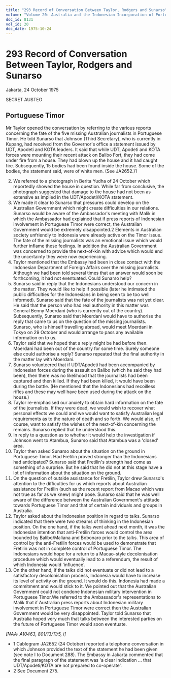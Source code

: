 ```yaml
---
title: "293 Record of Conversation Between Taylor, Rodgers and Sunarso"
volume: "Volume 20: Australia and the Indonesian Incorporation of Portuguese Timor, 1974-1976"
doc_id: 8131
vol_id: 20
doc_date: 1975-10-24
---
```


# 293 Record of Conversation Between Taylor, Rodgers and Sunarso

Jakarta, 24 October 1975

SECRET AUSTEO

## Portuguese Timor

Mr Taylor opened the conversation by referring to the various reports concerning the fate of the five missing Australian journalists in Portuguese Timor. He told Sunarso that Johnson (Third Secretary), who is currently in Kupang, had received from the Governor's office a statement issued by UDT, Apodeti and KOTA leaders. It said that while UDT, Apodeti and KOTA forces were mounting their recent attack on Balibo Fort, they had come under fire from a house. They had blown up the house and it had caught fire. Subsequently, 15 bodies had been found inside the house. Some of the bodies, the statement said, were of white men. (See JA2652.)1

  2. We referred to a photograph in Berita Yudha of 24 October which reportedly showed the house in question. While far from conclusive, the photograph suggested that damage to the house had not been as extensive as implied in the UDT/Apodeti/KOTA statement.
  3. We made it clear to Sunarso that pressures could develop on the Australian Government which might create difficulties in our relations. Sunarso would be aware of the Ambassador's meeting with Malik in which the Ambassador had explained that if press reports of Indonesian involvement in Portuguese Timor were correct, the Australian Government would be extremely disappointed.2 Elements in Australian society unfriendly to Indonesia were already active on the Timor issue. The fate of the missing journalists was an emotional issue which would further inflame these feelings. In addition the Australian Government was concerned to provide the next-of-kin with advice which would end the uncertainty they were now experiencing.
  4. Taylor mentioned that the Embassy had been in close contact with the Indonesian Department of Foreign Affairs over the missing journalists. Although we had been told several times that an answer would soon be forthcoming, it had not eventuated. Could Sunarso help?
  5. Sunarso said in reply that the Indonesians understood our concern in the matter. They would like to help if possible (later he intimated the public difficulties for the Indonesians in being seen to be too well informed). Sunarso said that the fate of the journalists was not yet clear. He said that the person who had real authority in this matter was General Benny Moerdani (who is currently out of the country). Subsequently, Sunarso said that Moerdani would have to authorise the reply that came to us on the question of the missing journalists. Sunarso, who is himself travelling abroad, would meet Moerdani in Tokyo on 29 October and would arrange to pass any available information on to us.
  6. Taylor said that we hoped that a reply might be had before then. Moerdani had been out of the country for some time. Surely someone else could authorise a reply? Sunarso repeated that the final authority in the matter lay with Moerdani.
  7. Sunarso volunteered that if UDT/Apodeti had been accompanied by Indonesian forces during the assault on Balibo (which he said they had been), then there was no likelihood that the journalists had been captured and then killed. If they had been killed, it would have been during the battle. (He mentioned that the Indonesians had recoilless rifles and these may well have been used during the attack on the house.)
  8. Taylor re-emphasised our anxiety to obtain hard information on the fate of the journalists. If they were dead, we would wish to recover what personal effects we could and we would want to satisfy Australian legal requirements as to the nature of death and so forth. We would also, of course, want to satisfy the wishes of the next-of-kin concerning the remains. Sunarso replied that he understood this.
  9. In reply to a question as to whether it would help the investigation if Johnson went to Atambua, Sunarso said that Atambua was a 'closed' area.
  10. Taylor then asked Sunarso about the situation on the ground in Portuguese Timor. Had Fretilin proved stronger than the Indonesians had anticipated? Sunarso said that Fretilin's strength had come as something of a surprise. But he said that he did not at this stage have a lot of information about the situation on the ground.
  11. On the question of outside assistance for Fretilin, Taylor drew Sunarso's attention to the difficulties for us which reports about Australian assistance for Fretilin (such as the recent report from Macao which was not true as far as we knew) might pose. Sunarso said that he was well aware of the difference between the Australian Government's attitude towards Portuguese Timor and that of certain individuals and groups in Australia.
  12. Taylor asked about the Indonesian position in regard to talks. Sunarso indicated that there were two streams of thinking in the Indonesian position. On the one hand, if the talks went ahead next month, it was the Indonesian intention that anti-Fretilin forces would control the area bounded by Balibo/Maliana and Bobonaro prior to the talks. This area of control by the anti-Fretilin forces would be used to demonstrate that Fretilin was not in complete control of Portuguese Timor. The Indonesians would hope for a return to a Macao-style decolonisation procedure which would eventually lead to a referendum, the result of which Indonesia would 'influence'.
  13. On the other hand, if the talks did not eventuate or did not lead to a satisfactory decolonisation process, Indonesia would have to increase its level of activity on the ground. It would do this. Indonesia had made a commitment and would stick to it. We pointed out that the Australian Government could not condone Indonesian military intervention in Portuguese Timor.We referred to the Ambassador's representations to Malik that if Australian press reports about Indonesian military involvement in Portuguese Timor were correct then the Australian Government would be very disappointed. Taylor told Sunarso that Australia hoped very much that talks between the interested parties on the future of Portuguese Timor would soon eventuate.



_[NAA: A10463, 801/13/11/5, i]_

  * 1 Cablegram JA2652 (24 October) reported a telephone conversation in which Johnson provided the text of the statement he had been given (see note I to Document 288). The Embassy in Jakarta commented that the final paragraph of the statement was 'a clear indication ... that UDT/Apodeti/KOTA are not prepared to co-operate'.
  * 2 See Document 275.



